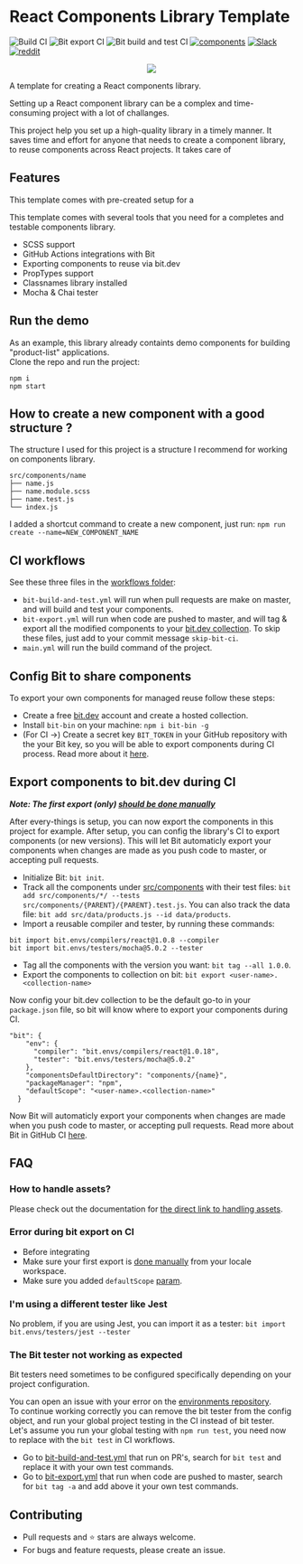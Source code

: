 # React Components Library Template

![Build CI](https://github.com/JoshK2/react-components-library-template/workflows/Build%20CI/badge.svg)
![Bit export CI](https://github.com/JoshK2/react-components-library-template/workflows/Bit%20export%20CI/badge.svg)
![Bit build and test CI](https://github.com/JoshK2/react-components-library-template/workflows/Bit%20build%20and%20test%20CI/badge.svg)
[![components](https://img.shields.io/badge/dynamic/json.svg?color=6e3991&label=components&query=payload.totalComponents&url=https%3A%2F%2Fapi.bit.dev%2Fscope%2Fjoshk%2Freact-components-library-template)](https://bit.dev/joshk/react-components-library-template)
[![Slack](https://badgen.now.sh/badge/chat/on%20Slack/cyan)](https://join.slack.com/t/bit-dev-community/shared_invite/enQtNzM2NzQ3MTQzMTg3LWI2YmFmZjQwMTkxNmFmNTVkYzU2MGI2YjgwMmJlZDdkNWVhOGIzZDFlYjg4MGRmOTM4ODAxNTIxMTMwNWVhMzg)
[![reddit](https://badgen.now.sh/badge/chat/on%20Reddit/orange)](https://www.reddit.com/r/bit_dev/)

<p align="center">
  <a href="https://bit.dev/joshk/react-components-library-template"><img src="https://i.imagesup.co/images2/39281df9a822157a2fa3b58e520be0a5ebb0ae85.png"></a>
</p>

A template for creating a React components library.

Setting up a React component library can be a complex and time-consuming project with a lot of challanges.

This project help you set up a high-quality library in a timely manner. It saves time and effort for anyone that needs to create a component library, to reuse components across React projects. It takes care of 

## Features

This template comes with pre-created setup for a 

This template comes with several tools that you need for a completes and testable components library.

- SCSS support
- GitHub Actions integrations with Bit
- Exporting components to reuse via bit.dev
- PropTypes support
- Classnames library installed
- Mocha & Chai tester

## Run the demo

As an example, this library already containts demo components for building "product-list" applications.  
Clone the repo and run the project:

```
npm i
npm start
```

## How to create a new component with a good structure ?

The structure I used for this project is a structure I recommend for working on components library.

```
src/components/name
├── name.js
├── name.module.scss
├── name.test.js
└── index.js
```

I added a shortcut command to create a new component, just run:
`npm run create --name=NEW_COMPONENT_NAME`

## CI workflows

See these three files in the [workflows folder](.github/workflows):

- `bit-build-and-test.yml` will run when pull requests are make on master, and will build and test your components.
- `bit-export.yml` will run when code are pushed to master, and will tag & export all the modified components to your [bit.dev collection](https://bit.dev/joshk/react-components-library-template).
  To skip these files, just add to your commit message `skip-bit-ci`.
- `main.yml` will run the build command of the project.

## Config Bit to share components

To export your own components for managed reuse follow these steps:

- Create a free [bit.dev](bit.dev) account and create a hosted collection.
- Install `bit-bin` on your machine: `npm i bit-bin -g`
- (For CI ->) Create a secret key `BIT_TOKEN` in your GitHub repository with the your Bit key, so you will be able to export components during CI process. Read more about it [here](https://help.github.com/en/actions/configuring-and-managing-workflows/creating-and-storing-encrypted-secrets#using-encrypted-secrets-in-a-workflow).

## Export components to bit.dev during CI

***Note: The first export (only) [should be done manually](https://docs.bit.dev/docs/export)***

After every-things is setup, you can now export the components in this project for example.
After setup, you can config the library's CI to export components (or new versions). This will let Bit  automaticly export your components when changes are made as you push code to master, or accepting pull requests.  

- Initialize Bit: `bit init`.
- Track all the components under [src/components](src/components) with their test files:
  `bit add src/components/*/ --tests src/components/{PARENT}/{PARENT}.test.js`.
  You can also track the data file: `bit add src/data/products.js --id data/products`.
- Import a reusable compiler and tester, by running these commands:

```
bit import bit.envs/compilers/react@1.0.8 --compiler
bit import bit.envs/testers/mocha@5.0.2 --tester
```

- Tag all the components with the version you want: `bit tag --all 1.0.0`.
- Export the components to collection on bit: `bit export <user-name>.<collection-name>`

Now config your bit.dev collection to be the default go-to in your `package.json` file, so bit will know where to export your components during CI.

```
"bit": {
    "env": {
      "compiler": "bit.envs/compilers/react@1.0.18",
      "tester": "bit.envs/testers/mocha@5.0.2"
    },
    "componentsDefaultDirectory": "components/{name}",
    "packageManager": "npm",
    "defaultScope": "<user-name>.<collection-name>"
  }
```

Now Bit will automaticly export your components when changes are made when you push code to master, or accepting pull requests. Read more about Bit in GitHub CI [here](https://github.com/teambit/bit-with-github-actions).


## FAQ

### How to handle assets?

Please check out the documentation for [the direct link to handling assets](https://docs.bit.dev/docs/best-practices#handling-assets).

### Error during bit export on CI

- Before integrating 
- Make sure your first export is [done manually](https://docs.bit.dev/docs/export) from your locale workspace.
- Make sure you added `defaultScope` [param](#how-to-export-components-to-bitdev-and-ci-export-).

### I'm using a different tester like Jest

No problem, if you are using Jest, you can import it as a tester:
`bit import bit.envs/testers/jest --tester`

### The Bit tester not working as expected

Bit testers need sometimes to be configured specifically depending on your project configuration.  

You can open an issue with your error on the [environments repository](https://github.com/teambit/envs).  
To continue working correctly you can remove the bit tester from the config object, and run your global project testing in the CI instead of bit tester.
Let's assume you run your global testing with `npm run test`, you need now to replace with the `bit test` in CI workflows.

- Go to [bit-build-and-test.yml](.github/workflows/bit-build-and-test.yml) that run on PR's, search for `bit test` and replace it with your own test commands.
- Go to [bit-export.yml](.github/workflows/bit-export.yml) that run when code are pushed to master, search for `bit tag -a` and add above it your own test commands.

## Contributing

- Pull requests and ⭐ stars are always welcome.
- For bugs and feature requests, please create an issue.
